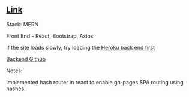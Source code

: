 ## [Link](https://adnjoo.github.io/mernfrontend/)

Stack: MERN

Front End - React, Bootstrap, Axios

if the site loads slowly, try loading the [Heroku back end first](https://pure-ocean-29656.herokuapp.com/exercises)

[Backend Github](https://github.com/adnjoo/mernbackend)

Notes:

implemented hash router in react to enable gh-pages SPA routing using hashes.
